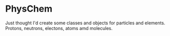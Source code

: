 # PhysChem
Just thought I'd create some classes and objects for particles and elements. Protons, neutrons, electons, atoms amd molecules.